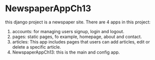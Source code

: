 # NewspaperAppCh13
this django project is a newspaper site. There are 4 apps in this project:
1. accounts:
  for managing users signup, login and logout.
2. pages:
  static pages, fo example, homepage, about and contact.
3. articles:
  This app includes pages that users can add articles, edit or delete a specific article.
 4. NewspaperAppCh13: 
  this is the main and config app.
